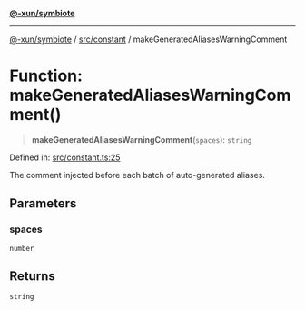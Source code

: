 [**@-xun/symbiote**](../../../README.md)

***

[@-xun/symbiote](../../../README.md) / [src/constant](../README.md) / makeGeneratedAliasesWarningComment

# Function: makeGeneratedAliasesWarningComment()

> **makeGeneratedAliasesWarningComment**(`spaces`): `string`

Defined in: [src/constant.ts:25](https://github.com/Xunnamius/symbiote/blob/3bc9175601936ce1e29ce6f32d229d0639c2bec1/src/constant.ts#L25)

The comment injected before each batch of auto-generated aliases.

## Parameters

### spaces

`number`

## Returns

`string`
